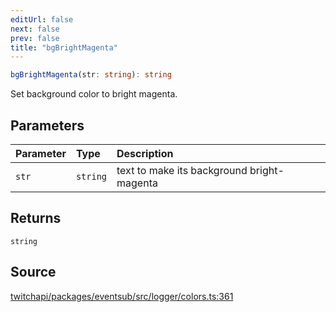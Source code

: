 ```yaml
---
editUrl: false
next: false
prev: false
title: "bgBrightMagenta"
---
```


```ts
bgBrightMagenta(str: string): string
```

Set background color to bright magenta.

## Parameters

| Parameter | Type | Description |
| :------ | :------ | :------ |
| `str` | `string` | text to make its background bright-magenta |

## Returns

`string`

## Source

[twitchapi/packages/eventsub/src/logger/colors.ts:361](https://github.com/pablornc/twitchapi//blob/b274026/packages/eventsub/src/logger/colors.ts#L361)

